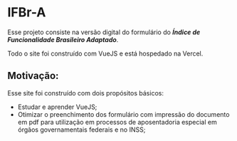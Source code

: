 # IFBr-A

Esse projeto consiste na versão digital do formulário do **_Índice de Funcionalidade Brasileiro Adaptado_**.

Todo o site foi construído com VueJS e está hospedado na Vercel.

## Motivação:
Esse site foi construído com dois propósitos básicos:
- Estudar e aprender VueJS;
- Otimizar o preenchimento dos formulário com impressão do documento em pdf para utilização em processos de aposentadoria especial em órgãos governamentais federais e no INSS;
